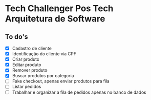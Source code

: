 # Tech Challenger Pos Tech Arquitetura de Software

## To do's

- [x] Cadastro de cliente
- [x] Identificação do cliente via CPF
- [x] Criar produto
- [x] Editar produto
- [x] Remover produto
- [x] Buscar produtos por categoria
- [ ] Fake checkout, apenas enviar produtos para fila
- [ ] Listar pedidos
- [ ] Trabalhar e organizar a fila de pedidos apenas no banco de dados
